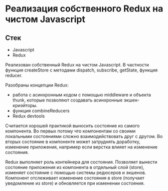 # Реализация собственного Redux на чистом Javascript

## Стек  

- Javascript  
- Redux  

Реализован собственный Redux на чистом Javascript. В частности функция createStore c методами dispatch, subscribe, getState, функция reducer. 

Разобраны концепции Redux:   
- работа с асинхронным кодом с помощью middleware и объекта thunk, которые позволяют создавать асинхронные экшен-криэйторы.  
- функция combineReducers  
- Redux devtools

 Считается хорошей практикой выносить состояние из самого компонента. Во первых потому что компонентам со своими локальными состояниями сложно взаимодействовать друг с другом. Во вторых состояние в компоненте может затруднять доработку, изменение приложения, например если верстка влияет на изменение состояния. 
 
 Redux выполняет роль контейнера для состояния. Позволяет вынести состояние приложения из компонента в отдельный слой (store), изменяет состояние с помощью системы редюсеров и экшенов. Компонент отслеживает изменение состояния в store (получает уведомление из store) и обновляется при изменении состояния. 


